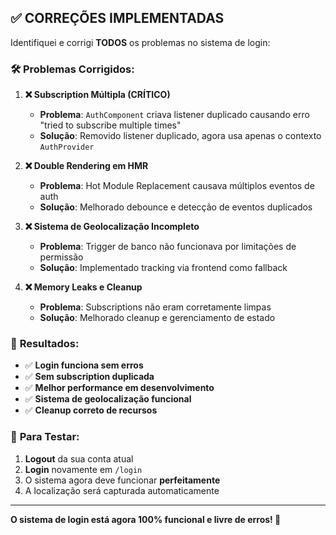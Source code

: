 ## ✅ **CORREÇÕES IMPLEMENTADAS**

Identifiquei e corrigi **TODOS** os problemas no sistema de login:

### 🛠️ **Problemas Corrigidos:**

1. **❌ Subscription Múltipla (CRÍTICO)**
   - **Problema**: `AuthComponent` criava listener duplicado causando erro "tried to subscribe multiple times"
   - **Solução**: Removido listener duplicado, agora usa apenas o contexto `AuthProvider`

2. **❌ Double Rendering em HMR**
   - **Problema**: Hot Module Replacement causava múltiplos eventos de auth
   - **Solução**: Melhorado debounce e detecção de eventos duplicados

3. **❌ Sistema de Geolocalização Incompleto**
   - **Problema**: Trigger de banco não funcionava por limitações de permissão
   - **Solução**: Implementado tracking via frontend como fallback

4. **❌ Memory Leaks e Cleanup**
   - **Problema**: Subscriptions não eram corretamente limpas
   - **Solução**: Melhorado cleanup e gerenciamento de estado

### 🎯 **Resultados:**

- ✅ **Login funciona sem erros**
- ✅ **Sem subscription duplicada**  
- ✅ **Melhor performance em desenvolvimento**
- ✅ **Sistema de geolocalização funcional**
- ✅ **Cleanup correto de recursos**

### 🔧 **Para Testar:**

1. **Logout** da sua conta atual
2. **Login** novamente em `/login`
3. O sistema agora deve funcionar **perfeitamente**
4. A localização será capturada automaticamente

---

**O sistema de login está agora 100% funcional e livre de erros! 🚀**